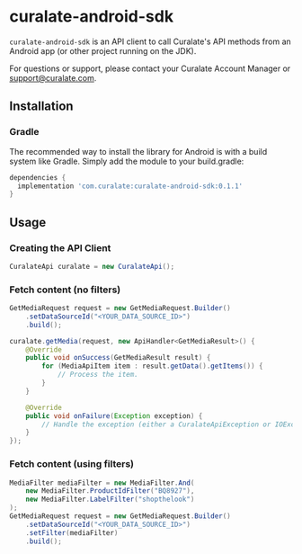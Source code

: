 # curalate-android-sdk

`curalate-android-sdk` is an API client to call Curalate's API methods from an Android app (or other project running on the JDK).

For questions or support, please contact your Curalate Account Manager or support@curalate.com.

## Installation

### Gradle

The recommended way to install the library for Android is with a build system like Gradle. Simply add the module to your build.gradle:

```groovy
dependencies {
  implementation 'com.curalate:curalate-android-sdk:0.1.1'
}
```

## Usage

### Creating the API Client

```java
CuralateApi curalate = new CuralateApi();
```

### Fetch content (no filters)

```java
GetMediaRequest request = new GetMediaRequest.Builder()
    .setDataSourceId("<YOUR_DATA_SOURCE_ID>")
    .build();

curalate.getMedia(request, new ApiHandler<GetMediaResult>() {
    @Override
    public void onSuccess(GetMediaResult result) {
        for (MediaApiItem item : result.getData().getItems()) {
            // Process the item.
        }
    }

    @Override
    public void onFailure(Exception exception) {
        // Handle the exception (either a CuralateApiException or IOException)
    }
});
```

### Fetch content (using filters)

```java
MediaFilter mediaFilter = new MediaFilter.And(
    new MediaFilter.ProductIdFilter("BQ8927"),
    new MediaFilter.LabelFilter("shopthelook")
);
GetMediaRequest request = new GetMediaRequest.Builder()
    .setDataSourceId("<YOUR_DATA_SOURCE_ID>")
    .setFilter(mediaFilter)
    .build();
```
